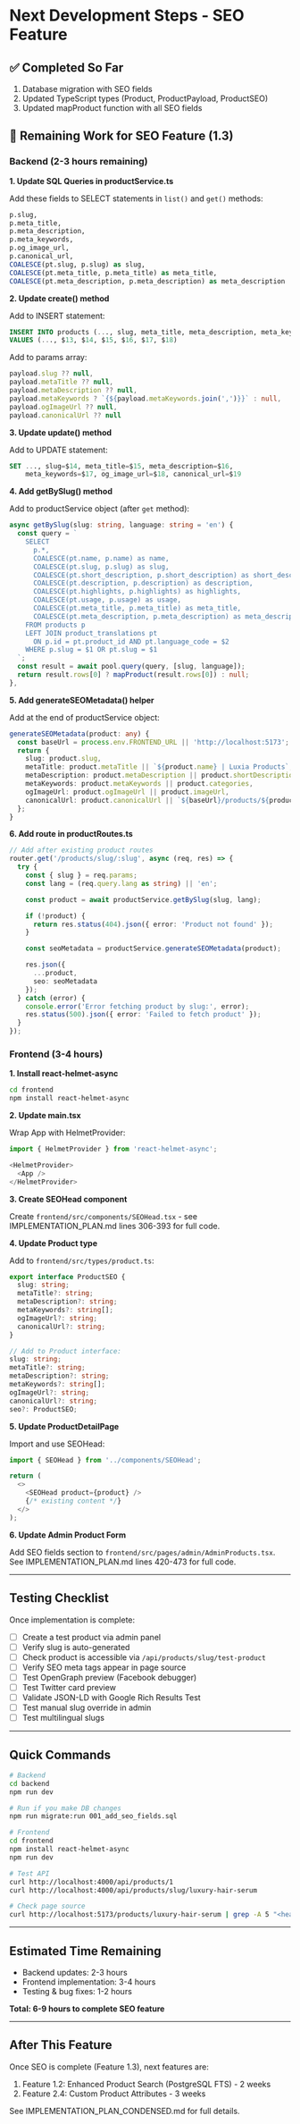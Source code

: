 # Next Development Steps - SEO Feature

## ✅ Completed So Far
1. Database migration with SEO fields
2. Updated TypeScript types (Product, ProductPayload, ProductSEO)
3. Updated mapProduct function with all SEO fields

## 🚧 Remaining Work for SEO Feature (1.3)

### Backend (2-3 hours remaining)

**1. Update SQL Queries in productService.ts**

Add these fields to SELECT statements in `list()` and `get()` methods:
```sql
p.slug,
p.meta_title,
p.meta_description,
p.meta_keywords,
p.og_image_url,
p.canonical_url,
COALESCE(pt.slug, p.slug) as slug,
COALESCE(pt.meta_title, p.meta_title) as meta_title,
COALESCE(pt.meta_description, p.meta_description) as meta_description
```

**2. Update create() method**

Add to INSERT statement:
```sql
INSERT INTO products (..., slug, meta_title, meta_description, meta_keywords, og_image_url, canonical_url)
VALUES (..., $13, $14, $15, $16, $17, $18)
```

Add to params array:
```typescript
payload.slug ?? null,
payload.metaTitle ?? null,
payload.metaDescription ?? null,
payload.metaKeywords ? `{${payload.metaKeywords.join(',')}}` : null,
payload.ogImageUrl ?? null,
payload.canonicalUrl ?? null
```

**3. Update update() method**

Add to UPDATE statement:
```sql
SET ..., slug=$14, meta_title=$15, meta_description=$16,
    meta_keywords=$17, og_image_url=$18, canonical_url=$19
```

**4. Add getBySlug() method**

Add to productService object (after `get` method):
```typescript
async getBySlug(slug: string, language: string = 'en') {
  const query = `
    SELECT
      p.*,
      COALESCE(pt.name, p.name) as name,
      COALESCE(pt.slug, p.slug) as slug,
      COALESCE(pt.short_description, p.short_description) as short_description,
      COALESCE(pt.description, p.description) as description,
      COALESCE(pt.highlights, p.highlights) as highlights,
      COALESCE(pt.usage, p.usage) as usage,
      COALESCE(pt.meta_title, p.meta_title) as meta_title,
      COALESCE(pt.meta_description, p.meta_description) as meta_description
    FROM products p
    LEFT JOIN product_translations pt
      ON p.id = pt.product_id AND pt.language_code = $2
    WHERE p.slug = $1 OR pt.slug = $1
  `;
  const result = await pool.query(query, [slug, language]);
  return result.rows[0] ? mapProduct(result.rows[0]) : null;
},
```

**5. Add generateSEOMetadata() helper**

Add at the end of productService object:
```typescript
generateSEOMetadata(product: any) {
  const baseUrl = process.env.FRONTEND_URL || 'http://localhost:5173';
  return {
    slug: product.slug,
    metaTitle: product.metaTitle || `${product.name} | Luxia Products`,
    metaDescription: product.metaDescription || product.shortDescription,
    metaKeywords: product.metaKeywords || product.categories,
    ogImageUrl: product.ogImageUrl || product.imageUrl,
    canonicalUrl: product.canonicalUrl || `${baseUrl}/products/${product.slug}`
  };
}
```

**6. Add route in productRoutes.ts**

```typescript
// Add after existing product routes
router.get('/products/slug/:slug', async (req, res) => {
  try {
    const { slug } = req.params;
    const lang = (req.query.lang as string) || 'en';

    const product = await productService.getBySlug(slug, lang);

    if (!product) {
      return res.status(404).json({ error: 'Product not found' });
    }

    const seoMetadata = productService.generateSEOMetadata(product);

    res.json({
      ...product,
      seo: seoMetadata
    });
  } catch (error) {
    console.error('Error fetching product by slug:', error);
    res.status(500).json({ error: 'Failed to fetch product' });
  }
});
```

### Frontend (3-4 hours)

**1. Install react-helmet-async**
```bash
cd frontend
npm install react-helmet-async
```

**2. Update main.tsx**

Wrap App with HelmetProvider:
```typescript
import { HelmetProvider } from 'react-helmet-async';

<HelmetProvider>
  <App />
</HelmetProvider>
```

**3. Create SEOHead component**

Create `frontend/src/components/SEOHead.tsx` - see IMPLEMENTATION_PLAN.md lines 306-393 for full code.

**4. Update Product type**

Add to `frontend/src/types/product.ts`:
```typescript
export interface ProductSEO {
  slug: string;
  metaTitle?: string;
  metaDescription?: string;
  metaKeywords?: string[];
  ogImageUrl?: string;
  canonicalUrl?: string;
}

// Add to Product interface:
slug: string;
metaTitle?: string;
metaDescription?: string;
metaKeywords?: string[];
ogImageUrl?: string;
canonicalUrl?: string;
seo?: ProductSEO;
```

**5. Update ProductDetailPage**

Import and use SEOHead:
```typescript
import { SEOHead } from '../components/SEOHead';

return (
  <>
    <SEOHead product={product} />
    {/* existing content */}
  </>
);
```

**6. Update Admin Product Form**

Add SEO fields section to `frontend/src/pages/admin/AdminProducts.tsx`.
See IMPLEMENTATION_PLAN.md lines 420-473 for full code.

---

## Testing Checklist

Once implementation is complete:

- [ ] Create a test product via admin panel
- [ ] Verify slug is auto-generated
- [ ] Check product is accessible via `/api/products/slug/test-product`
- [ ] Verify SEO meta tags appear in page source
- [ ] Test OpenGraph preview (Facebook debugger)
- [ ] Test Twitter card preview
- [ ] Validate JSON-LD with Google Rich Results Test
- [ ] Test manual slug override in admin
- [ ] Test multilingual slugs

---

## Quick Commands

```bash
# Backend
cd backend
npm run dev

# Run if you make DB changes
npm run migrate:run 001_add_seo_fields.sql

# Frontend
cd frontend
npm install react-helmet-async
npm run dev

# Test API
curl http://localhost:4000/api/products/1
curl http://localhost:4000/api/products/slug/luxury-hair-serum

# Check page source
curl http://localhost:5173/products/luxury-hair-serum | grep -A 5 "<head>"
```

---

## Estimated Time Remaining

- Backend updates: 2-3 hours
- Frontend implementation: 3-4 hours
- Testing & bug fixes: 1-2 hours

**Total: 6-9 hours to complete SEO feature**

---

## After This Feature

Once SEO is complete (Feature 1.3), next features are:
1. Feature 1.2: Enhanced Product Search (PostgreSQL FTS) - 2 weeks
2. Feature 2.4: Custom Product Attributes - 3 weeks

See IMPLEMENTATION_PLAN_CONDENSED.md for full details.
